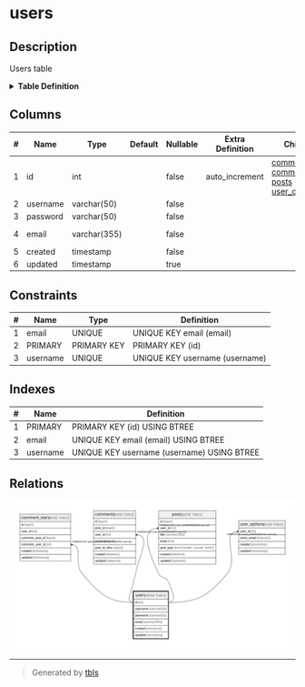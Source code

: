 # users

## Description

Users table

<details>
<summary><strong>Table Definition</strong></summary>

```sql
CREATE TABLE `users` (
  `id` int NOT NULL AUTO_INCREMENT,
  `username` varchar(50) NOT NULL,
  `password` varchar(50) NOT NULL,
  `email` varchar(355) NOT NULL COMMENT 'ex. user@example.com',
  `created` timestamp NOT NULL,
  `updated` timestamp NULL DEFAULT NULL,
  PRIMARY KEY (`id`),
  UNIQUE KEY `username` (`username`),
  UNIQUE KEY `email` (`email`)
) ENGINE=InnoDB AUTO_INCREMENT=[Redacted by tbls] DEFAULT CHARSET=utf8mb4 COLLATE=utf8mb4_0900_ai_ci COMMENT='Users table'
```

</details>

## Columns

| # | Name | Type | Default | Nullable | Extra Definition | Children | Parents | Comment |
| - | ---- | ---- | ------- | -------- | --------------- | -------- | ------- | ------- |
| 1 | id | int |  | false | auto_increment | [comment_stars](comment_stars.md) [comments](comments.md) [posts](posts.md) [user_options](user_options.md) |  |  |
| 2 | username | varchar(50) |  | false |  |  |  |  |
| 3 | password | varchar(50) |  | false |  |  |  |  |
| 4 | email | varchar(355) |  | false |  |  |  | ex. user@example.com |
| 5 | created | timestamp |  | false |  |  |  |  |
| 6 | updated | timestamp |  | true |  |  |  |  |

## Constraints

| # | Name | Type | Definition |
| - | ---- | ---- | ---------- |
| 1 | email | UNIQUE | UNIQUE KEY email (email) |
| 2 | PRIMARY | PRIMARY KEY | PRIMARY KEY (id) |
| 3 | username | UNIQUE | UNIQUE KEY username (username) |

## Indexes

| # | Name | Definition |
| - | ---- | ---------- |
| 1 | PRIMARY | PRIMARY KEY (id) USING BTREE |
| 2 | email | UNIQUE KEY email (email) USING BTREE |
| 3 | username | UNIQUE KEY username (username) USING BTREE |

## Relations

![er](users.svg)

---

> Generated by [tbls](https://github.com/k1LoW/tbls)
